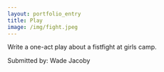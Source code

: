 ```yaml
---
layout: portfolio_entry
title: Play
image: /img/fight.jpeg
---
```

Write a one-act play about a fistfight at girls camp.

Submitted by: Wade Jacoby
